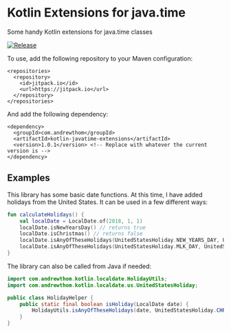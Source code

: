 # Kotlin Extensions for java.time

Some handy Kotlin extensions for java.time classes

[![Release](https://jitpack.io/v/com.andrewthom/kotlin-javatime-extensions.svg)](https://jitpack.io/#com.andrewthom/kotlin-javatime-extensions)

To use, add the following repository to your Maven configuration: 

```
<repositories>
  <repository>
    <id>jitpack.io</id>
    <url>https://jitpack.io</url>
  </repository>
</repositories>
```

And add the following dependency: 

```
<dependency>
  <groupId>com.andrewthom</groupId>
  <artifactId>kotlin-javatime-extensions</artifactId>
  <version>1.0.1</version> <!-- Replace with whatever the current version is -->
</dependency>
```

## Examples

This library has some basic date functions.  At this time, I have added holidays from the United States.  It can be used in a few different ways:
```kotlin
fun calculateHolidays() {
    val localDate = LocalDate.of(2018, 1, 1)
    localDate.isNewYearsDay() // returns true
    localDate.isChristmas() // returns false
    localDate.isAnyOfTheseHolidays(UnitedStatesHoliday.NEW_YEARS_DAY, UnitedStatesHoliday.CHRISTMAS) // returns true
    localDate.isAnyOfTheseHolidays(UnitedStatesHoliday.MLK_DAY, UnitedStatesHoliday.LABOR_DAY) // returns false
}
```

The library can also be called from Java if needed:
```java
import com.andrewthom.kotlin.localdate.HolidayUtils;
import com.andrewthom.kotlin.localdate.us.UnitedStatesHoliday;

public class HolidayHelper { 
    public static final boolean isHoliday(LocalDate date) {
        HolidayUtils.isAnyOfTheseHolidays(date, UnitedStatesHoliday.CHRISTMAS_DAY /* add more holidays as necessary */);
    }
}
```
